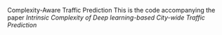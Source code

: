 Complexity-Aware Traffic Prediction 
This is the code accompanying the paper _Intrinsic Complexity of Deep learning-based City-wide Traffic Prediction_
